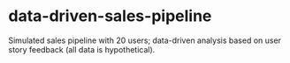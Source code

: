 # data-driven-sales-pipeline
Simulated sales pipeline with 20 users; data-driven analysis based on user story feedback (all data is hypothetical).
